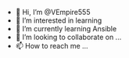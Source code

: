 - 👋 Hi, I’m @VEmpire555
- 👀 I’m interested in learning
- 🌱 I’m currently learning Ansible 
- 💞️ I’m looking to collaborate on ...
- 📫 How to reach me ...

<!---
VEmpire555/VEmpire555 is a ✨ special ✨ repository because its `README.md` (this file) appears on your GitHub profile.
You can click the Preview link to take a look at your changes.
--->
